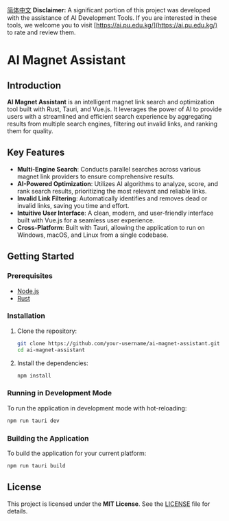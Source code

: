 [简体中文](README.zh-CN.md)
**Disclaimer:** A significant portion of this project was developed with the assistance of AI Development Tools. If you are interested in these tools, we welcome you to visit [https://ai.pu.edu.kg/](https://ai.pu.edu.kg/) to rate and review them.

# AI Magnet Assistant

## Introduction

**AI Magnet Assistant** is an intelligent magnet link search and optimization tool built with Rust, Tauri, and Vue.js. It leverages the power of AI to provide users with a streamlined and efficient search experience by aggregating results from multiple search engines, filtering out invalid links, and ranking them for quality.

## Key Features

-   **Multi-Engine Search**: Conducts parallel searches across various magnet link providers to ensure comprehensive results.
-   **AI-Powered Optimization**: Utilizes AI algorithms to analyze, score, and rank search results, prioritizing the most relevant and reliable links.
-   **Invalid Link Filtering**: Automatically identifies and removes dead or invalid links, saving you time and effort.
-   **Intuitive User Interface**: A clean, modern, and user-friendly interface built with Vue.js for a seamless user experience.
-   **Cross-Platform**: Built with Tauri, allowing the application to run on Windows, macOS, and Linux from a single codebase.

## Getting Started

### Prerequisites

-   [Node.js](https://nodejs.org/en/)
-   [Rust](https://www.rust-lang.org/tools/install)

### Installation

1.  Clone the repository:
    ```bash
    git clone https://github.com/your-username/ai-magnet-assistant.git
    cd ai-magnet-assistant
    ```

2.  Install the dependencies:
    ```bash
    npm install
    ```

### Running in Development Mode

To run the application in development mode with hot-reloading:

```bash
npm run tauri dev
```

### Building the Application

To build the application for your current platform:

```bash
npm run tauri build
```

## License

This project is licensed under the **MIT License**. See the [LICENSE](LICENSE) file for details.
